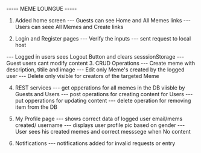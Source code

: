  ----- MEME LOUNGUE -----

1. Added home screen
--- Guests can see Home and All Memes links
--- Users can seee All Memes and Create links

2. Login and Register pages
--- Verify the inputs
--- sent request to local host 

--- Logged in  users sees Logout Button and clears sesssionStorage
--- Guest users cant modify content
3. CRUD Operations
--- Create meme with description, titile and image
--- Edit only Meme's created by the logged user
--- Delete only visible for creators of the targeted Meme

4. REST services 
--- get opperations for all memes in the DB viisble by Guests and Users
--- post operations for creating content for Users
--- put opperations for updating content
--- delete operation for removing item from the DB 

5. My Profile page
--- shows correct data of logged user email/mems created/ username
--- displays user profile pic based on gender
--- User sees his created memes and correct messsege when No content

6. Notifications 
--- notifications added for invalid requests or entry